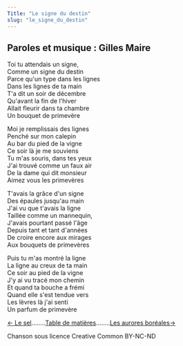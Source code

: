 ```yaml
---
Title: "Le signe du destin"
slug: "le_signe_du_destin"
---
```


##  Paroles et musique : Gilles Maire
  
Toi tu attendais un signe,  
Comme un signe du destin  
Parce qu'un type dans les lignes  
Dans les lignes de ta main  
T'a dit un soir de décembre  
Qu'avant la fin de l'hiver  
Allait fleurir dans ta chambre  
Un bouquet de primevère  
  
Moi je remplissais des lignes  
Penché sur mon calepin  
Au bar du pied de la vigne  
Ce soir là je me souviens  
Tu m'as souris, dans tes yeux  
J'ai trouvé comme un faux air  
De la dame qui dit monsieur  
Aimez vous les primevères  
  
T'avais la grâce d'un signe  
Des épaules jusqu'au main  
J'ai vu que t'avais la ligne  
Taillée comme un mannequin,  
J'avais pourtant passé l'âge  
Depuis tant et tant d'années  
De croire encore aux mirages  
Aux bouquets de primevères  
  
Puis tu m'as montré la ligne  
La ligne au creux de ta main  
Ce soir au pied de la vigne  
J'y ai vu tracé mon chemin  
Et quand ta bouche a frémi  
Quand elle s'est tendue vers  
Les lèvres là j'ai senti  
Un parfum de primevère  
  


[← Le sel](../le_sel)........[Table de matières](..)........[Les aurores boréales→](../les_aurores_boréales)


Chanson sous licence Creative Common BY-NC-ND
